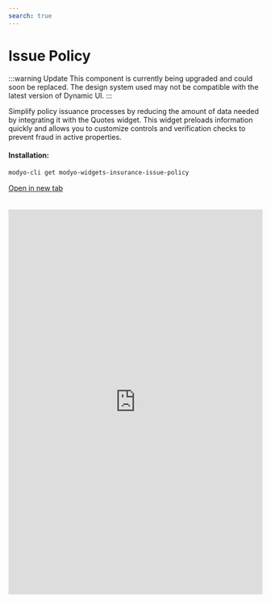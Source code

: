 ```yaml
---
search: true
---
```


# Issue Policy

:::warning Update
This component is currently being upgraded and could soon be replaced. The design system used may not be compatible with the latest version of Dynamic UI.
:::

Simplify policy issuance processes by reducing the amount of data needed by integrating it with the Quotes widget. This widget preloads information quickly and allows you to customize controls and verification checks to prevent fraud in active properties.

#### Installation:

```bash
modyo-cli get modyo-widgets-insurance-issue-policy
```

[Open in new tab](https://widgets.modyo.com/insurance/broker/issue-policy)

<iframe id="widgetFrame" src="https://widgets.modyo.com/insurance/broker/issue-policy" width="100%" frameBorder="0" style="min-height:762px;overflow:auto;margin-top:20px;"/>

| Features      | Description                                                                                                                                                                                                             |
|--------------------|-------------------------------------------------------------------------------------------------------------------------------------------------------------------------------------------------------------------------|
| Draft           | It allows you to generate draft policies without losing that issue to help inform intermediaries.                                                                   |
| Effective Date | Your broker can filter directly by Effective Date and Property type. This saves time by integrating this section with the information collected in the Quote widget. |
| Summary            | Present a summary of the quote before generating it to validate coverages and deductibles. It offers the option to view the percentage of premium increase selected in the quote.                       |
